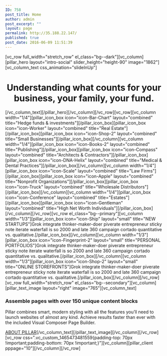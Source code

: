 ```yaml
---
ID: 758
post_title: Home
author: admin
post_excerpt: ""
layout: page
permalink: http://35.188.22.147/
published: true
post_date: 2016-06-09 11:51:39
---
```

[vc_row full_width="stretch_row" el_class="bg--dark"][vc_column][pillar_hero layout="intro-social" slider_height="height-90" image="1862"][vc_column_text css_animation="slideInUp"]
<h1 style="text-align: center;">Understanding what counts for your business, your family, your fund.</h1>
[/vc_column_text][/pillar_hero][/vc_column][/vc_row][vc_row][vc_column width="1/4"][pillar_icon_box icon="icon-Bar-Chart" layout="combined" title="Hedge funds &amp; investments"][/pillar_icon_box][pillar_icon_box icon="icon-Worker" layout="combined" title="Real Estate"][/pillar_icon_box][pillar_icon_box icon="icon-Shop-2" layout="combined" title="Small Businesses"][/pillar_icon_box][/vc_column][vc_column width="1/4"][pillar_icon_box icon="icon-Books-2" layout="combined" title="Publishing"][/pillar_icon_box][pillar_icon_box icon="icon-Compass" layout="combined" title="Architects &amp; Contractors"][/pillar_icon_box][pillar_icon_box icon="icon-DNA-Helix" layout="combined" title="Medical &amp; Dental Practices"][/pillar_icon_box][/vc_column][vc_column width="1/4"][pillar_icon_box icon="icon-Scale" layout="combined" title="Law Firms"][/pillar_icon_box][pillar_icon_box icon="icon-Apple" layout="combined" title="Nonprofit Organizations"][/pillar_icon_box][pillar_icon_box icon="icon-Truck" layout="combined" title="Wholesale Distributors"][/pillar_icon_box][/vc_column][vc_column width="1/4"][pillar_icon_box icon="icon-Conference" layout="combined" title="Estates"][/pillar_icon_box][pillar_icon_box icon="icon-Gentleman" layout="combined" title="High Net Worth Individuals"][/pillar_icon_box][/vc_column][/vc_row][vc_row el_class="bg--primary"][vc_column width="1/3"][pillar_icon_box icon="icon-Ship" layout="small" title="NEW STARTUPS"]Grok integrate thinker-maker-doer piverate entrepreneur sticky note iterate waterfall is so 2000 and late 360 campaign cortado quantitative vs. qualitative.[/pillar_icon_box][/vc_column][vc_column width="1/3"][pillar_icon_box icon="icon-Fingerprint-2" layout="small" title="PERSONAL PORTFOLIOS"]Grok integrate thinker-maker-doer piverate entrepreneur sticky note iterate waterfall is so 2000 and late 360 campaign cortado quantitative vs. qualitative.[/pillar_icon_box][/vc_column][vc_column width="1/3"][pillar_icon_box icon="icon-Shop-2" layout="small" title="ONLINE STOREFRONTS"]Grok integrate thinker-maker-doer piverate entrepreneur sticky note iterate waterfall is so 2000 and late 360 campaign cortado quantitative vs. qualitative.[/pillar_icon_box][/vc_column][/vc_row][vc_row full_width="stretch_row" el_class="bg--secondary"][vc_column][pillar_text_image layout="right" image="765"][vc_column_text]
<h3>Assemble pages with over 150 unique content blocks</h3>
Pillar combines smart, modern styling with all the features you’ll need to launch websites of almost any kind. Achieve results faster than ever with the included Visual Composer Page Builder.

<a href="/pages/about-company/"><span class="btn__text">ABOUT PILLAR</span></a>[/vc_column_text][/pillar_text_image][/vc_column][/vc_row][vc_row css=".vc_custom_1465473481559{padding-top: 70px !important;padding-bottom: 70px !important;}"][vc_column][pillar_client pppage="10"][/vc_column][/vc_row]